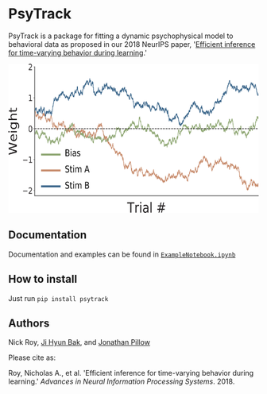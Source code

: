 # PsyTrack

PsyTrack is a package for fitting a dynamic psychophysical model to behavioral data as proposed in our 2018 NeurIPS paper, '[Efficient inference for time-varying behavior during learning](http://pillowlab.princeton.edu/pubs/Roy18_NeurIPS_dynamicPsychophys.pdf).'

<img src='./psytrack/examples/weights.png' alt='Figure 1b from paper' height='300'/>

[//]: # ()

## Documentation

Documentation and examples can be found in [`ExampleNotebook.ipynb`](./psytrack/examples/ExampleNotebook.ipynb)

[//]: # ()


## How to install

Just run `pip install psytrack`


## Authors

Nick Roy, [Ji Hyun Bak](http://newton.kias.re.kr/~jhbak/), and [Jonathan Pillow](http://pillowlab.princeton.edu/)


Please cite as:

Roy, Nicholas A., et al. 'Efficient inference for time-varying behavior during learning.' _Advances in Neural Information Processing Systems_. 2018.

[//]: # (readme template from https://github.com/HIPS/autograd)

